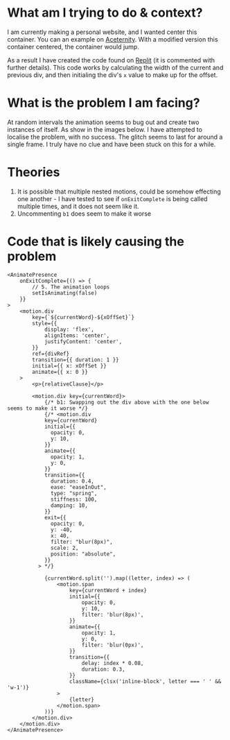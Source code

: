 [//]: # '# Personal Website'
[//]: #
[//]: # 'My personal website to show who i am.'

# What am I trying to do & context?

I am currently making a personal website, and I wanted center this container. You can an example on [Aceternity](https://ui.aceternity.com/components/flip-words).
With a modified version this container centered, the container would jump.

As a result I have created the code found on [Replit](https://replit.com/@BenLewisJones/test-2) (it is commented with further details). This code works by
calculating the width of the current and previous div, and then initialing the div's `x` value to make up for the offset.

# What is the problem I am facing?

At random intervals the animation seems to bug out and create two instances of itself. As show in the images below.
I have attempted to localise the problem, with no success. The glitch seems to last for around a single frame. I truly
have no clue and have been stuck on this for a while.

# Theories

1. It is possible that multiple nested motions, could be somehow effecting one another - I have tested to see if
   `onExitComplete` is being called multiple times, and it does not seem like it.
2. Uncommenting `b1` does seem to make it worse

# Code that is likely causing the problem

```tsx
<AnimatePresence
    onExitComplete={() => {
        // 5. The animation loops
        setIsAnimating(false)
    }}
>
    <motion.div
        key={`${currentWord}-${xOffSet}`}
        style={{
            display: 'flex',
            alignItems: 'center',
            justifyContent: 'center',
        }}
        ref={divRef}
        transition={{ duration: 1 }}
        initial={{ x: xOffSet }}
        animate={{ x: 0 }}
    >
        <p>{relativeClause}</p>

        <motion.div key={currentWord}>
            {/* b1: Swapping out the div above with the one below seems to make it worse */}
            {/* <motion.div
            key={currentWord}
            initial={{
              opacity: 0,
              y: 10,
            }}
            animate={{
              opacity: 1,
              y: 0,
            }}
            transition={{
              duration: 0.4,
              ease: "easeInOut",
              type: "spring",
              stiffness: 100,
              damping: 10,
            }}
            exit={{
              opacity: 0,
              y: -40,
              x: 40,
              filter: "blur(8px)",
              scale: 2,
              position: "absolute",
            }}
          > */}

            {currentWord.split('').map((letter, index) => (
                <motion.span
                    key={currentWord + index}
                    initial={{
                        opacity: 0,
                        y: 10,
                        filter: 'blur(8px)',
                    }}
                    animate={{
                        opacity: 1,
                        y: 0,
                        filter: 'blur(0px)',
                    }}
                    transition={{
                        delay: index * 0.08,
                        duration: 0.3,
                    }}
                    className={clsx('inline-block', letter === ' ' && 'w-1')}
                >
                    {letter}
                </motion.span>
            ))}
        </motion.div>
    </motion.div>
</AnimatePresence>
```
